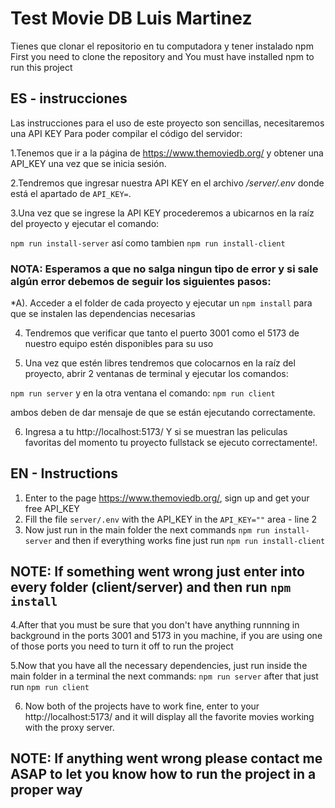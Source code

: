 # Test Movie DB Luis Martinez

Tienes que clonar el repositorio en tu computadora y tener instalado npm 
First you need to clone the repository and You must have installed npm to run this project


## ES - instrucciones

Las instrucciones para el uso de este proyecto son sencillas, necesitaremos una API KEY Para poder compilar el código del servidor: 

1.Tenemos que ir a la página de https://www.themoviedb.org/ y obtener una API_KEY una vez que se inicia sesión.

2.Tendremos que ingresar nuestra API KEY en el archivo */server/.env* donde está el apartado de `API_KEY=`.

3.Una vez que se ingrese la API KEY procederemos a ubicarnos en la raíz del proyecto y ejecutar el comando: 

`npm run install-server` así como tambien `npm run install-client`

### NOTA: Esperamos a que no salga ningun tipo de error y si sale algún error debemos de seguir los siguientes pasos:

*A). Acceder a el folder de cada proyecto y ejecutar un `npm install` para que se instalen las dependencias necesarias


4. Tendremos que verificar que tanto el puerto 3001 como el 5173 de nuestro equipo estén disponibles para su uso

5. Una vez que estén libres tendremos que colocarnos en la raíz del proyecto, abrir 2 ventanas de terminal y ejecutar los comandos:

`npm run server` y en la otra ventana el comando:  `npm run client`

ambos deben de dar mensaje de que se están ejecutando correctamente.

6. Ingresa a tu http://localhost:5173/ Y si se muestran las peliculas favoritas del momento tu proyecto fullstack se ejecuto correctamente!.

## EN - Instructions

1. Enter to the page https://www.themoviedb.org/, sign up and get your free API_KEY
2.  Fill the file `server/.env` with the API_KEY in the `API_KEY=""` area - line 2
3.  Now just run in the main folder the next commands
`npm run install-server` and then if everything works fine just run `npm run install-client`

## NOTE: If something went wrong just enter into every folder (client/server) and then run `npm install`

4.After that you must be sure that you don't have anything runnning in background in the ports 3001 and 5173 in you machine, if you are using one of those ports you need to turn it off to run the project

5.Now that you have all the necessary dependencies, just run inside the main folder in a terminal the next commands: 
`npm run server` after that just run `npm run client`

6.  Now both of the projects have to work fine, enter to your http://localhost:5173/ and it will display all the favorite movies working with the proxy server.

## NOTE: If anything went wrong please contact  me ASAP to let you know how to run the project in a proper way
